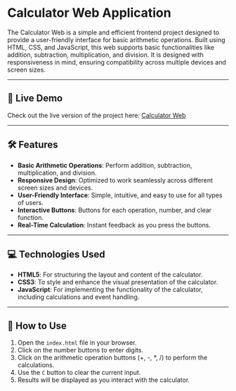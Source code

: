 # Calculator Web Application

The Calculator Web is a simple and efficient frontend project designed to provide a user-friendly interface for basic arithmetic operations. Built using HTML, CSS, and JavaScript, this web supports basic functionalities like addition, subtraction, multiplication, and division. It is designed with responsiveness in mind, ensuring compatibility across multiple devices and screen sizes.

---

## 🚀 Live Demo
Check out the live version of the project here: [Calculator Web](https://harsh-hsy.github.io/Calculator/)

---

## 🛠️ Features

- **Basic Arithmetic Operations**: Perform addition, subtraction, multiplication, and division.
- **Responsive Design**: Optimized to work seamlessly across different screen sizes and devices.
- **User-Friendly Interface**: Simple, intuitive, and easy to use for all types of users.
- **Interactive Buttons**: Buttons for each operation, number, and clear function.
- **Real-Time Calculation**: Instant feedback as you press the buttons.

---

## 💻 Technologies Used

- **HTML5**: For structuring the layout and content of the calculator.
- **CSS3**: To style and enhance the visual presentation of the calculator.
- **JavaScript**: For implementing the functionality of the calculator, including calculations and event handling.

---

## 🎯 How to Use

1. Open the `index.html` file in your browser.
2. Click on the number buttons to enter digits.
3. Click on the arithmetic operation buttons (+, -, *, /) to perform the calculations.
4. Use the `C` button to clear the current input.
5. Results will be displayed as you interact with the calculator.
